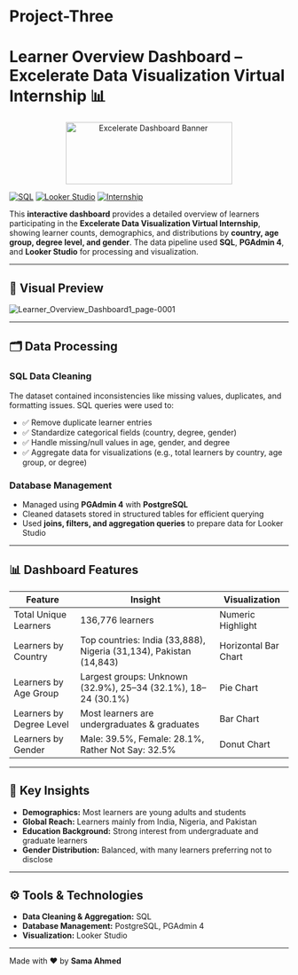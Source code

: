 # Project-Three
# Learner Overview Dashboard – Excelerate Data Visualization Virtual Internship 📊

<p align="center">
  <img width="300" height="112" src="https://github.com/user-attachments/assets/b980519a-c3f5-4cff-9769-0ad53abdba34" alt="Excelerate Dashboard Banner">
</p>

[![SQL](https://img.shields.io/badge/SQL-PostgreSQL-blue)](https://www.postgresql.org/)
[![Looker Studio](https://img.shields.io/badge/Looker_Studio-Visualization-green)](https://lookerstudio.google.com/)
[![Internship](https://img.shields.io/badge/Internship-Virtual-orange)](#)

This **interactive dashboard** provides a detailed overview of learners participating in the **Excelerate Data Visualization Virtual Internship**, showing learner counts, demographics, and distributions by **country, age group, degree level, and gender**. The data pipeline used **SQL**, **PGAdmin 4**, and **Looker Studio** for processing and visualization.

---


## 📸 Visual Preview
![Learner_Overview_Dashboard1_page-0001](https://github.com/user-attachments/assets/7a2a944e-3ff9-4e7c-9b2b-a4c63e918c20)



---

## 🗂 Data Processing

### SQL Data Cleaning
The dataset contained inconsistencies like missing values, duplicates, and formatting issues. SQL queries were used to:  

- ✅ Remove duplicate learner entries  
- ✅ Standardize categorical fields (country, degree, gender)  
- ✅ Handle missing/null values in age, gender, and degree  
- ✅ Aggregate data for visualizations (e.g., total learners by country, age group, or degree)  

### Database Management
- Managed using **PGAdmin 4** with **PostgreSQL**  
- Cleaned datasets stored in structured tables for efficient querying  
- Used **joins, filters, and aggregation queries** to prepare data for Looker Studio  

---

## 📊 Dashboard Features

| Feature | Insight | Visualization |
|---------|---------|---------------|
| Total Unique Learners | 136,776 learners | Numeric Highlight |
| Learners by Country | Top countries: India (33,888), Nigeria (31,134), Pakistan (14,843) | Horizontal Bar Chart |
| Learners by Age Group | Largest groups: Unknown (32.9%), 25–34 (32.1%), 18–24 (30.1%) | Pie Chart |
| Learners by Degree Level | Most learners are undergraduates & graduates | Bar Chart |
| Learners by Gender | Male: 39.5%, Female: 28.1%, Rather Not Say: 32.5% | Donut Chart |

---

## 🔑 Key Insights
- **Demographics:** Most learners are young adults and students  
- **Global Reach:** Learners mainly from India, Nigeria, and Pakistan  
- **Education Background:** Strong interest from undergraduate and graduate learners  
- **Gender Distribution:** Balanced, with many learners preferring not to disclose  

---

## ⚙️ Tools & Technologies
- **Data Cleaning & Aggregation:** SQL  
- **Database Management:** PostgreSQL, PGAdmin 4  
- **Visualization:** Looker Studio  

---

Made with ❤️ by **Sama Ahmed**
